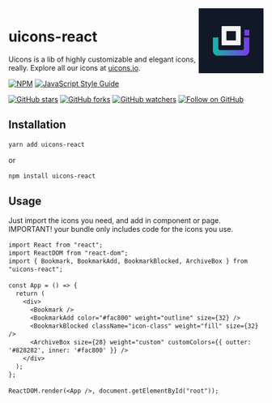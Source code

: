 <img src="/public/media/uicons-logo-readme.png" width="128" align="right" />

# uicons-react

Uicons is a lib of highly customizable and elegant icons, really. Explore all our icons at [uicons.io](https://uicons.io).

[![NPM](https://img.shields.io/npm/v/uicons-react.svg?style=flat-square)](https://www.npmjs.com/package/uicons-react) [![JavaScript Style Guide](https://img.shields.io/badge/code_style-standard-brightgreen.svg?style=flat-square)](https://standardjs.com)

[![GitHub stars](https://img.shields.io/github/stars/phosphor-icons/phosphor-react?style=flat-square&label=Star)](https://github.com/u-icons/react)
[![GitHub forks](https://img.shields.io/github/forks/phosphor-icons/phosphor-react?style=flat-square&label=Fork)](https://github.com/u-icons/react/fork)
[![GitHub watchers](https://img.shields.io/github/watchers/phosphor-icons/phosphor-react?style=flat-square&label=Watch)](https://github.com/u-icons/react)
[![Follow on GitHub](https://img.shields.io/github/followers/rektdeckard?style=flat-square&label=Follow)](https://github.com/u-icons)

## Installation

```bash
yarn add uicons-react
```

or

```bash
npm install uicons-react
```

## Usage

Just import the icons you need, and add in component or page. IMPORTANT! your bundle only includes code for the icons you use.

```tsx
import React from "react";
import ReactDOM from "react-dom";
import { Bookmark, BookmarkAdd, BookmarkBlocked, ArchiveBox } from "uicons-react";

const App = () => {
  return (
    <div>
      <Bookmark />
      <BookmarkAdd color="#fac800" weight="outline" size={32} />
      <BookmarkBlocked className="icon-class" weight="fill" size={32} />
      <ArchiveBox size={28} weight="custom" customColors={{ outter: '#828282', inner: '#fac800' }} />
    </div>
  );
};

ReactDOM.render(<App />, document.getElementById("root"));